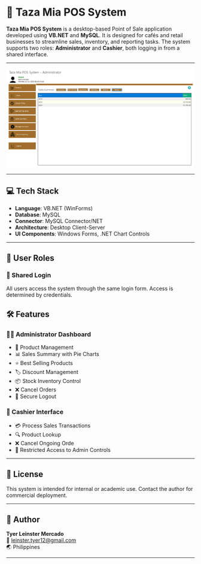 # 🧾 Taza Mia POS System

**Taza Mia POS System** is a desktop-based Point of Sale application developed using **VB.NET** and **MySQL**. It is designed for cafés and retail businesses to streamline sales, inventory, and reporting tasks. The system supports two roles: **Administrator** and **Cashier**, both logging in from a shared interface.

---

![POS Screenshot](https://github.com/tyermercado/POSCapstone/blob/master/tm1.png)

---

## 💻 Tech Stack

- **Language**: VB.NET (WinForms)
- **Database**: MySQL
- **Connector**: MySQL Connector/NET
- **Architecture**: Desktop Client-Server
- **UI Components**: Windows Forms, .NET Chart Controls

---

## 👥 User Roles

### 🔐 Shared Login

All users access the system through the same login form. Access is determined by credentials.


## 🛠️ Features

### 🧑‍💼 Administrator Dashboard

- 🛒 Product Management
- 📊 Sales Summary with Pie Charts
- ⭐ Best Selling Products
- 🏷️ Discount Management
- 📦 Stock Inventory Control
- ❌ Cancel Orders
- 🔐 Secure Logout

### 💼 Cashier Interface

- 💳 Process Sales Transactions
- 🔍 Product Lookup
- ❌ Cancel Ongoing Orde
- 🔐 Restricted Access to Admin Controls

---



## 📜 License

This system is intended for internal or academic use. Contact the author for commercial deployment.

---

## 👤 Author

**Tyer Leinster Mercado**  
📧 leinster.tyer12@gmail.com  
🌏 Philippines

---
